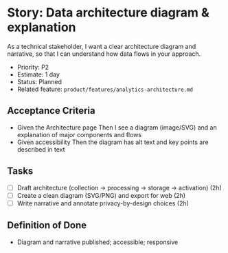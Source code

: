 # Story: Data architecture diagram & explanation

As a technical stakeholder, I want a clear architecture diagram and narrative, so that I can understand how data flows in your approach.

- Priority: P2
- Estimate: 1 day
- Status: Planned
- Related feature: `product/features/analytics-architecture.md`

## Acceptance Criteria

- Given the Architecture page Then I see a diagram (image/SVG) and an explanation of major components and flows
- Given accessibility Then the diagram has alt text and key points are described in text

## Tasks

- [ ] Draft architecture (collection → processing → storage → activation) (2h)
- [ ] Create a clean diagram (SVG/PNG) and export for web (2h)
- [ ] Write narrative and annotate privacy-by-design choices (2h)

## Definition of Done

- Diagram and narrative published; accessible; responsive
